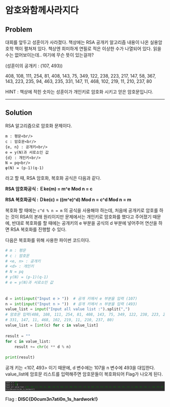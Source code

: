 ﻿# 암호와함께사라지다

## Problem

대회를 앞두고 성훈이가 사라졌다. 책상에는 RSA 공개키 알고리즘 내용이 나온 실용암호학 책이 펼쳐져 있다. 책상엔 희미하게 연필로 적은 이상한 수가 나열되어 있다. 읽을수는 없어보이는데.. 여기에 무슨 뜻이 있는걸까? 


(성훈이의 공개키 : (107, 493)) 


408, 108, 111, 254, 81, 408, 143, 75, 349, 122, 238, 223, 217, 147, 58, 367, 143, 223, 235, 94, 463, 235, 331, 147, 11, 468, 102, 219, 11, 210, 237, 80 

HINT : 책상에 적힌 숫자는 성훈이가 개인키로 암호화 시키고 얻은 암호문입니다.

***

## Solution

RSA 알고리즘으로 암호화 문제이다.

```
m : 평문<br/>
c : 암호문<br/>
{e, n} : 공개키<br/>
e = y(N)과 서로소인 값
{d} : 개인키<br/>
N = pq<br/>
φ(N) = (p-1)(q-1)
```

라고 할 때, RSA 암호화, 복호화 공식은 다음과 같다.

**RSA 암호화공식 : Ｅke(m) = m^e Mod n = c**

**RSA 복호화공식 : Ｄke(c) = ((m^e)^d) Mod n = c^d Mod n = m**

복호화 할 때에는 `c^d % n = m` 의 공식을 사용해야 하는데, 처음에 공개키로 암호를 하는 것이 RSA의 본래 원리이지만 문제에서는 개인키로 암호화를 했다고 주어졌기 때문에, 반대로 복호화를 할 때에는 공개키의 e 부분을 공식의 d 부분에 넣어주어 연산을 하면 RSA 복호화를 진행할 수 있다.

다음은 복호화를 위해 사용한 파이썬 코드이다.

```python
# m : 평문
# c : 암호문
# <e, n> : 공개키
# <d> : 개인키
# N = pq
# y(N) = (p-1)(q-1)
# e = y(N)과 서로소인 값


d = int(input("Input e > "))  # 공개 키에서 e 부분을 입력 (107)
n = int(input("Input n > "))  # 공개 키에서 n 부분을 입력 (493)
value_list = input("Input all value list :").split(",")
# 암호문 입력(408, 108, 111, 254, 81, 408, 143, 75, 349, 122, 238, 223, 217, 147, 58, 367, 143, 223, 235, 94, 463, 235,
# 331, 147, 11, 468, 102, 219, 11, 210, 237, 80)
value_list = [int(c) for c in value_list]

result = ""
for c in value_list:
    result += chr(c ** d % n)

print(result)
```

공개 키는 <107, 493> 이기 때문에, d 변수에는 107을 n 변수에 493을 대입한다. value_list에 암호문 리스트를 입력해주면 암호문들이 복호화되어 Flag가 나오게 된다.

![Image](https://github.com/JaehunYoon/CTF/blob/master/2017%20DSM%20CTF/Crypto/%EC%95%94%ED%98%B8%ED%99%94%ED%95%A8%EA%BB%98%EC%82%AC%EB%9D%BC%EC%A7%80%EB%8B%A4/Image/flag.PNG)

Flag : **DISC{D0cum3n7ati0n_1s_hardwork!}**